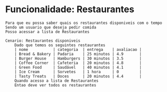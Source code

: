 
# Funcionalidade: Restaurantes
    Para que eu possa saber quais os restaurantes disponiveis com o tempo
    Sendo um usuario que deseja pedir comida
    Posso acessar a lista de Restaurantes
    
    Cenario: Restaurantes disponiveis
        Dado que temos os seguintes restaurantes
        | nome           | categoria  | entrega    | avaliacao |
        | Bread & Bakery | Padaria    | 25 minutos | 4.9       |
        | Burger House   | Hamburgers | 30 minutos | 3.5       |
        | Coffee Corner  | Cafeteria  | 20 minutos | 4.8       |
        | Green Food     | Saudável   | 40 minutos | 4.1       |
        | Ice Cream      | Sorvetes   | 1 hora     | 0         |
        | Tasty Treats   | Doces      | 20 minutos | 4.4       |
        Quando acesso a lista de Restaurantes
        Entao deve ver todos os restaurantes
        

